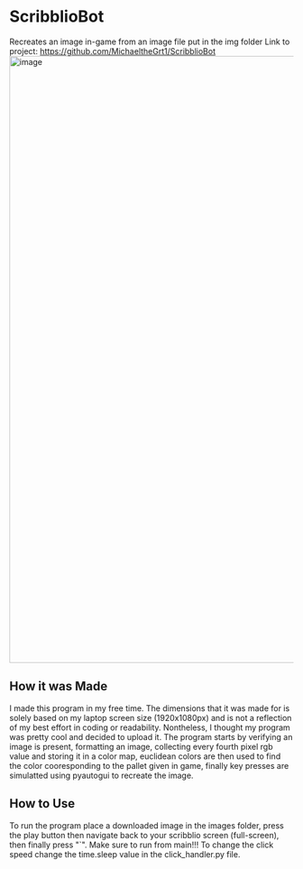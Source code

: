 # ScribblioBot
Recreates an image in-game from an image file put in the img folder
Link to project: https://github.com/MichaeltheGrt1/ScribblioBot
<img width="1916" height="1076" alt="image" src="https://github.com/user-attachments/assets/6342f29d-fade-4a26-a1ef-5bb5313b4db5" />

## How it was Made
I made this program in my free time. The dimensions that it was made for is solely based on my laptop screen size (1920x1080px) and is not a reflection of my best effort in coding or readability.
Nontheless, I thought my program was pretty cool and decided to upload it. The program starts by verifying an image is present, formatting an image, collecting every fourth pixel rgb value and storing it in a color map, euclidean colors are then used to find the color cooresponding to the pallet given in game, finally key presses are simulatted using pyautogui to recreate the image.

## How to Use
To run the program place a downloaded image in the images folder, press the play button then navigate back to your scribblio screen (full-screen), then finally press "`". Make sure to run from main!!!
To change the click speed change the time.sleep value in the click_handler.py file.
